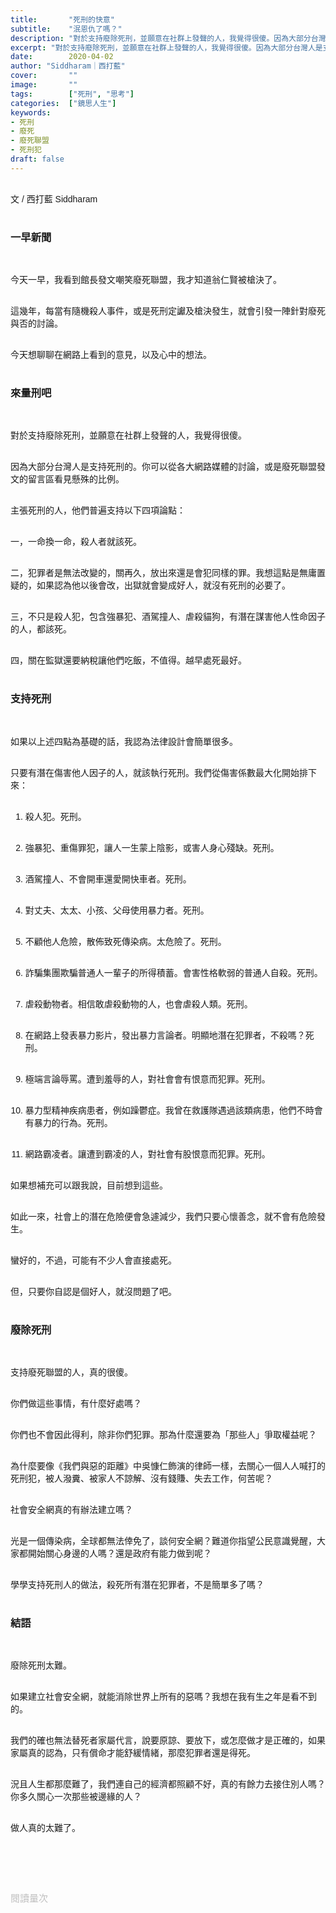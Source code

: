 ```yaml
---
title:       "死刑的快意"
subtitle:    "泯恩仇了嗎？"
description: "對於支持廢除死刑，並願意在社群上發聲的人，我覺得很傻。因為大部分台灣人是支持死刑的。你可以從各大網路媒體的討論，或是廢死聯盟發文的留言區看見懸殊的比例..."
excerpt: "對於支持廢除死刑，並願意在社群上發聲的人，我覺得很傻。因為大部分台灣人是支持死刑的。你可以從各大網路媒體的討論，或是廢死聯盟發文的留言區看見懸殊的比例..."
date:        2020-04-02
author: "Siddharam｜西打藍"
cover:       ""
image:       ""
tags:        ["死刑", "思考"]
categories:  ["鏡思人生"]
keywords:
- 死刑
- 廢死
- 廢死聯盟
- 死刑犯
draft: false
---
```


<article style="font-family: 'Noto Sans TC', '微軟正黑體', sans-serif; font-weight: 300;">

<br>文 / 西打藍 Siddharam<br><br>

<h3 class="article-h1-color">一早新聞</h3><br>

今天一早，我看到館長發文嘲笑廢死聯盟，我才知道翁仁賢被槍決了。<br><br>

這幾年，每當有隨機殺人事件，或是死刑定讞及槍決發生，就會引發一陣針對廢死與否的討論。<br><br>

今天想聊聊在網路上看到的意見，以及心中的想法。<br><br>

<h3 class="article-h1-color">來量刑吧</h3><br>

對於支持廢除死刑，並願意在社群上發聲的人，我覺得很傻。<br><br>

因為大部分台灣人是支持死刑的。你可以從各大網路媒體的討論，或是廢死聯盟發文的留言區看見懸殊的比例。<br><br>

主張死刑的人，他們普遍支持以下四項論點：<br><br>

一，一命換一命，殺人者就該死。<br><br>

二，犯罪者是無法改變的，關再久，放出來還是會犯同樣的罪。我想這點是無庸置疑的，如果認為他以後會改，出獄就會變成好人，就沒有死刑的必要了。<br><br>

三，不只是殺人犯，包含強暴犯、酒駕撞人、虐殺貓狗，有潛在謀害他人性命因子的人，都該死。<br><br>

四，關在監獄還要納稅讓他們吃飯，不值得。越早處死最好。<br><br>

<h3 class="article-h1-color">支持死刑</h3><br>

如果以上述四點為基礎的話，我認為法律設計會簡單很多。<br><br>

只要有潛在傷害他人因子的人，就該執行死刑。我們從傷害係數最大化開始排下來：<br><br>

1. 殺人犯。死刑。<br><br>

2. 強暴犯、重傷罪犯，讓人一生蒙上陰影，或害人身心殘缺。死刑。<br><br>

3. 酒駕撞人、不會開車還愛開快車者。死刑。<br><br>

4. 對丈夫、太太、小孩、父母使用暴力者。死刑。<br><br>

5. 不顧他人危險，散佈致死傳染病。太危險了。死刑。<br><br>

6. 詐騙集團欺騙普通人一輩子的所得積蓄。會害性格軟弱的普通人自殺。死刑。<br><br>

7. 虐殺動物者。相信敢虐殺動物的人，也會虐殺人類。死刑。<br><br>

8. 在網路上發表暴力影片，發出暴力言論者。明顯地潛在犯罪者，不殺嗎？死刑。<br><br>

9. 極端言論辱罵。遭到羞辱的人，對社會會有恨意而犯罪。死刑。<br><br>

10. 暴力型精神疾病患者，例如躁鬱症。我曾在救護隊遇過該類病患，他們不時會有暴力的行為。死刑。<br><br>

11. 網路霸凌者。讓遭到霸凌的人，對社會有股恨意而犯罪。死刑。<br><br>

如果想補充可以跟我說，目前想到這些。<br><br>

如此一來，社會上的潛在危險便會急遽減少，我們只要心懷善念，就不會有危險發生。<br><br>

蠻好的，不過，可能有不少人會直接處死。<br><br>

但，只要你自認是個好人，就沒問題了吧。<br><br>

<h3 class="article-h1-color">廢除死刑</h3><br>

支持廢死聯盟的人，真的很傻。<br><br>

你們做這些事情，有什麼好處嗎？<br><br>

你們也不會因此得利，除非你們犯罪。那為什麼還要為「那些人」爭取權益呢？<br><br>

為什麼要像《我們與惡的距離》中吳慷仁飾演的律師一樣，去關心一個人人喊打的死刑犯，被人潑糞、被家人不諒解、沒有錢賺、失去工作，何苦呢？<br><br>

社會安全網真的有辦法建立嗎？<br><br>

光是一個傳染病，全球都無法倖免了，談何安全網？難道你指望公民意識覺醒，大家都開始關心身邊的人嗎？還是政府有能力做到呢？<br><br>

學學支持死刑人的做法，殺死所有潛在犯罪者，不是簡單多了嗎？<br><br>

<h3 class="article-h1-color">結語</h3><br>

廢除死刑太難。<br><br>

如果建立社會安全網，就能消除世界上所有的惡嗎？我想在我有生之年是看不到的。<br><br>

我們的確也無法替死者家屬代言，說要原諒、要放下，或怎麼做才是正確的，如果家屬真的認為，只有償命才能舒緩情緒，那麼犯罪者還是得死。<br><br>

況且人生都那麼難了，我們連自己的經濟都照顧不好，真的有餘力去接住別人嗎？你多久關心一次那些被邊緣的人？<br><br>

做人真的太難了。<br><br>




<br><br><br>

</article>

<div style="color: #bfbfbf; font-size: 15px;" id="busuanzi_container_page_pv">
  閱讀量<span id="busuanzi_value_page_pv"></span>次
</div>

<script src="../../js/post.js"></script>




